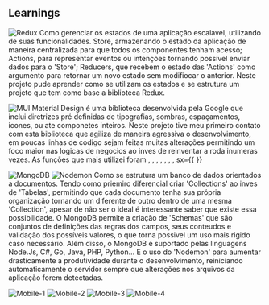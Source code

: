 ## Learnings
![Redux](https://img.shields.io/badge/redux-%23593d88.svg?style=for-the-badge&logo=redux&logoColor=white) Como gerenciar os estados de uma aplicação escalavel, utilizando de suas funcionalidades. Store, armazenando o estado da aplicação de maneira centralizada para que todos os componentes tenham acesso; Actions, para representar eventos ou intenções tornando possível enviar dados para o 'Store'; Reducers, que recebem o estado das 'Actions' como argumento para retornar um novo estado sem modifiocar o anterior. Neste projeto pude aprender como se utilizam os estados e se estrutura um projeto que tem como base a biblioteca Redux.

![MUI](https://img.shields.io/badge/MUI-%230081CB.svg?style=for-the-badge&logo=mui&logoColor=white) Material Design é uma biblioteca desenvolvida pela Google que inclui diretrizes pré definidas de tipografias, sombras, espaçamentos, icones, ou ate componetes inteiros. Neste projeto tive meu primeiro contato com esta biblioteca que agiliza de maneira agressiva o desenvolvimento, em poucas linhas de codigo sejam feitas muitas alterações permitindo um foco maior nas logicas de negocios ao inves de reinventar a roda inumeras vezes. As funções que mais utilizei foram <Container>, <Box>, <typography>, <InputBase>, <IconButton>, <Divider>, <ThemeProvider theme={theme}>, sx={{ }}

![MongoDB](https://img.shields.io/badge/MongoDB-%234ea94b.svg?style=for-the-badge&logo=mongodb&logoColor=white) ![Nodemon](https://img.shields.io/badge/NODEMON-%23323330.svg?style=for-the-badge&logo=nodemon&logoColor=%BBDEAD) Como se estrutura um banco de dados orientados a documentos. Tendo como priemiro diferencial criar 'Collections' ao inves de 'Tabelas', permitindo que cada documento tenha sua própria organização tornando um diferente de outro dentro de uma mesma 'Collection', apesar de não ser o ideal é interessante saber que existe essa possibilidade. O MongoDB permite a criação de 'Schemas' que são conjuntos de definições das regras dos campos, seus conteudos e validação dos possíveis valores, o que torna possivel um uso mais rigido caso necessário. Além disso, o MongoDB é suportado pelas linguagens Node.Js, C#, Go, Java, PHP, Python... E o uso do 'Nodemon' para  aumentar drasticamente a produtividade durante o desenvolvimento, reiniciando automaticamente o servidor sempre que alterações nos arquivos da aplicação forem detectadas.

![Mobile-1](https://github.com/ArthurSantDev/Tests/assets/159972613/73255345-babf-41ea-b1f6-83ecc3a4c22a)
![Mobile-2](https://github.com/ArthurSantDev/Tests/assets/159972613/49c31dd9-d8f4-44ef-adb8-f8d4233ea551)
![Mobile-3](https://github.com/ArthurSantDev/Tests/assets/159972613/55812401-8dfa-4358-a5b3-e00dbea1809f)
![Mobile-4](https://github.com/ArthurSantDev/Tests/assets/159972613/b4c5f0d9-6d58-4e5d-951d-770c4bc10e9b)
